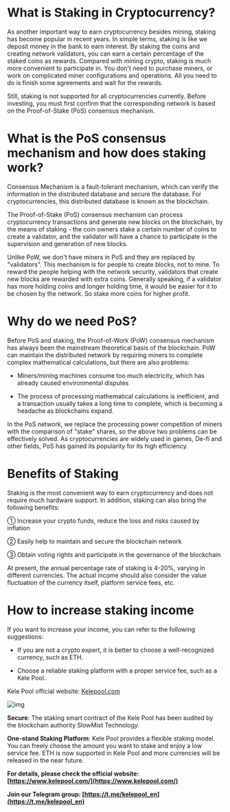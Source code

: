 # What is Staking in Cryptocurrency?

As another important way to earn cryptocurrency besides mining, staking has become popular in recent years. In simple terms, staking is like we deposit money in the bank to earn interest. By staking the coins and creating network validators, you can earn a certain percentage of the staked coins as rewards. Compared with mining crypto, staking is much more convenient to participate in. You don't need to purchase miners, or work on complicated miner configurations and operations. All you need to do is finish some agreements and wait for the rewards.

Still, staking is not supported for all cryptocurrencies currently. Before investing, you must first confirm that the corresponding network is based on the Proof-of-Stake (PoS) consensus mechanism.

# What is the PoS consensus mechanism and how does staking work?

Consensus Mechanism is a fault-tolerant mechanism, which can verify the information in the distributed database and secure the database. For cryptocurrencies, this distributed database is known as the blockchain.

The Proof-of-Stake (PoS) consensus mechanism can process cryptocurrency transactions and generate new blocks on the blockchain, by the means of staking - the coin owners stake a certain number of coins to create a validator, and the validator will have a chance to participate in the supervision and generation of new blocks.

Unlike PoW, we don't have miners in PoS and they are replaced by "validators". This mechanism is for people to create blocks, not to mine. To reward the people helping with the network security, validators that create new blocks are rewarded with extra coins. Generally speaking, if a validator has more holding coins and longer holding time, it would be easier for it to be chosen by the network. So stake more coins for higher profit. 

# Why do we need PoS?

Before PoS and staking, the Proof-of-Work (PoW) consensus mechanism has always been the mainstream theoretical basis of the blockchain. PoW can maintain the distributed network by requiring miners to complete complex mathematical calculations, but there are also problems:

- Miners/mining machines consume too much electricity, which has already caused environmental disputes

- The process of processing mathematical calculations is inefficient, and a transaction usually takes a long time to complete, which is becoming a headache as blockchains expand.

In the PoS network, we replace the processing power competition of miners with the comparison of "stake" shares, so the above two problems can be effectively solved. As cryptocurrencies are widely used in games, De-fi and other fields, PoS has gained its popularity for its high efficiency.

# Benefits of Staking

Staking is the most convenient way to earn cryptocurrency and does not require much hardware support. In addition, staking can also bring the following benefits:

① Increase your crypto funds, reduce the loss and risks caused by inflation

② Easily help to maintain and secure the blockchain network

③ Obtain voting rights and participate in the governance of the blockchain

At present, the annual percentage rate of staking is 4-20%, varying in different currencies. The actual income should also consider the value fluctuation of the currency itself, platform service fees, etc.

# How to increase staking income

If you want to increase your income, you can refer to the following suggestions:

- If you are not a crypto expert, it is better to choose a well-recognized currency, such as ETH.

- Choose a reliable staking platform with a proper service fee, such as a Kele Pool.

Kele Pool official website: [Kelepool.com](https://www.kelepool.com/)

![img](https://miro.medium.com/max/1400/1*QGtwnlgxVFHiniUffPbbmA.png)

**Secure**: The staking smart contract of the Kele Pool has been audited by the blockchain authority SlowMist Technology. 

**One-stand Staking Platform**: Kele Pool provides a flexible staking model. You can freely choose the amount you want to stake and enjoy a low service fee. ETH is now supported in Kele Pool and more currencies will be released in the near future. 

**For details, please check the official website: [https://www.kelepool.com/](https://www.kelepool.com/)**

**Join our Telegram group: [https://t.me/kelepool_en](https://t.me/kelepool_en)**
